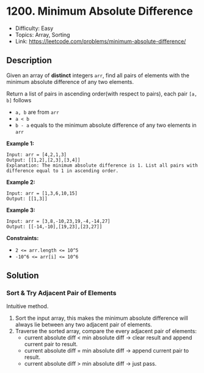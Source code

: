 # 1200. Minimum Absolute Difference

- Difficulty: Easy
- Topics: Array, Sorting
- Link: https://leetcode.com/problems/minimum-absolute-difference/

## Description

Given an array of **distinct** integers `arr`, find all pairs of elements with the minimum absolute difference of any two elements.

Return a list of pairs in ascending order(with respect to pairs), each pair `[a, b]` follows

- `a, b` are from `arr`
- `a < b`
- `b - a` equals to the minimum absolute difference of any two elements in `arr`

**Example 1:**

```
Input: arr = [4,2,1,3]
Output: [[1,2],[2,3],[3,4]]
Explanation: The minimum absolute difference is 1. List all pairs with difference equal to 1 in ascending order.
```

**Example 2:**

```
Input: arr = [1,3,6,10,15]
Output: [[1,3]]
```

**Example 3:**

```
Input: arr = [3,8,-10,23,19,-4,-14,27]
Output: [[-14,-10],[19,23],[23,27]]
```

**Constraints:**

- `2 <= arr.length <= 10^5`
- `-10^6 <= arr[i] <= 10^6`

## Solution

### Sort & Try Adjacent Pair of Elements

Intuitive method.

1. Sort the input array, this makes the minimum absolute difference will always lie between any two adjacent pair of elements.
2. Traverse the sorted array, compare the every adjacent pair of elements:
   - current absolute diff < min absolute diff -> clear result and append current pair to result.
   - current absolute diff = min absolute diff -> append current pair to result.
   - current absolute diff > min absolute diff -> just pass.
